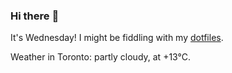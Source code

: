 ### Hi there :wave:

It's Wednesday! I might be fiddling with my [dotfiles](https://github.com/bewuethr/dotfiles).

Weather in Toronto: partly cloudy, at +13°C.
